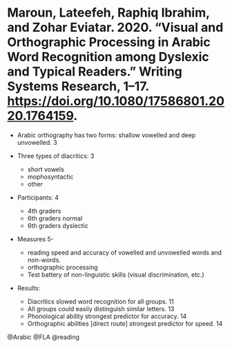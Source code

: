 # Maroun, Lateefeh, Raphiq Ibrahim, and Zohar Eviatar. 2020. “Visual and Orthographic Processing in Arabic Word Recognition among Dyslexic and Typical Readers.” Writing Systems Research, 1–17. https://doi.org/10.1080/17586801.2020.1764159.

- Arabic orthography has two forms: shallow vowelled and deep unvowelled. 3

- Three types of diacritics: 3
  - short vowels
  - mophosyntactic
  - other

- Participants: 4
  - 4th graders
  - 6th graders normal
  - 6th graders dyslectic

- Measures 5-
  - reading speed and accuracy of vowelled and unvowelled words and non-words.
  - orthographic processing
  - Test battery of non-linguistic skills (visual discrimination, etc.)
 

- Results:
  - Diacritics slowed word recognition for all groups. 11
  - All groups could easily distinguish similar letters. 13
  - Phonological ability strongest predictor for accuracy. 14
  - Orthographic abilities [direct route] strongest predictor for speed. 14

@Arabic
@FLA
@reading
